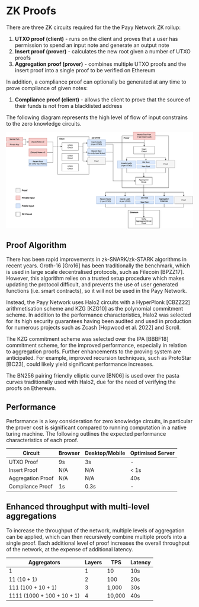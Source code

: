 # ZK Proofs

There are three ZK circuits required for the the Payy Network ZK rollup:

1. **UTXO proof (client)** - runs on the client and proves that a user has permission to spend an input note and generate an output note
2. **Insert proof (prover)** - calculates the new root given a number of UTXO proofs
3. **Aggregation proof (prover)** - combines multiple UTXO proofs and the insert proof into a single proof to be verified on Ethereum

In addition, a compliance proof can optionally be generated at any time to prove compliance of given notes:

1. **Compliance proof (client)** - allows the client to prove that the source of their funds is not from a blacklisted address

The following diagram represents the high level of flow of input constrains to the zero knowledge circuits.

![ZK process flow](img/zk-flow.png)

## Proof Algorithm

There has been rapid improvements in zk-SNARK/zk-STARK algorithms in recent years. Groth-16 \[Gro16] has been traditionally the benchmark, which is used in large scale decentralised protocols, such as Filecoin \[BPZZ17]. However, this algorithm relies on a trusted setup procedure which makes updating the protocol difficult, and prevents the use of user generated functions (i.e. smart contracts), so it will not be used in the Payy Network.

Instead, the Payy Network uses Halo2 circuits with a HyperPlonk \[CBZZ22] arithmetisation scheme and KZG \[KZG10] as the polynomial commitment scheme. In addition to the performance characteristics, Halo2 was selected for its high security guarantees having been audited and used in production for numerous projects such as Zcash \[Hopwood et al. 2022] and Scroll.

The KZG commitment scheme was selected over the IPA \[BBBF18] commitment scheme, for the improved performance, especially in relation to aggregation proofs. Further enhancements to the proving system are anticipated. For example, improved recursion techniques, such as ProtoStar \[BC23], could likely yield significant performance increases.

The BN256 pairing friendly elliptic curve \[BN06] is used over the pasta curves traditionally used with Halo2, due for the need of verifying the proofs on Ethereum.

## Performance

Performance is a key consideration for zero knowledge circuits, in particular the prover cost is significant compared to running computation in a native turing machine. The following outlines the expected performance characteristics of each proof.

| Circuit           | Browser | Desktop/Mobile | Optimised Server |
| ----------------- | ------- | -------------- | ---------------- |
| UTXO Proof        | 9s      | 3s             | -                |
| Insert Proof      | N/A     | N/A            | < 1s             |
| Aggregation Proof | N/A     | N/A            | 40s              |
| Compliance Proof  | 1s      | 0.3s           | -                |

## Enhanced throughput with multi-level aggregations

To increase the throughput of the network, multiple levels of aggregation can be applied, which can then recursively combine multiple proofs into a single proof. Each additional level of proof increases the overall throughput of the network, at the expense of additional latency.

| Aggregators                | Layers | TPS    | Latency |
| -------------------------- | ------ | ------ | ------- |
| 1                          | 1      | 10     | 10s     |
| 11 (10 + 1)                | 2      | 100    | 20s     |
| 111 (100 + 10 + 1)         | 3      | 1,000  | 30s     |
| 1111 (1000 + 100 + 10 + 1) | 4      | 10,000 | 40s     |
